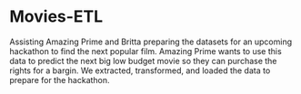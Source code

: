 # Movies-ETL

Assisting Amazing Prime and Britta preparing the datasets for an upcoming hackathon to find the next popular film. Amazing Prime wants to use this data to predict the next big low budget movie so they can purchase the rights for a bargin. We extracted, transformed, and loaded the data to prepare for the hackathon.  
